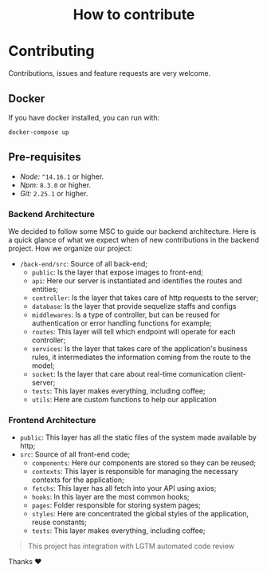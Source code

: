 <h1 align="center">
  How to contribute
</h1>

# Contributing

Contributions, issues and feature requests are very welcome.

## Docker

If you have docker installed, you can run with:

```sh
docker-compose up
```

## Pre-requisites

- _Node:_ `^14.16.1` or higher.
- _Npm:_ `8.3.0` or higher.
- _Git:_ `2.25.1` or higher.

### Backend Architecture

We decided to follow some MSC to guide our backend architecture. Here is a quick glance of what we expect when of new contributions in the backend project. How we organize our project:

- `/back-end/src`: Source of all back-end;
  - `public`: Is the layer that expose images to front-end;
  - `api`: Here our server is instantiated and identifies the routes and entities;
  - `controller`: Is the layer that takes care of http requests to the server;
  - `database`: Is the layer that provide sequelize staffs and configs
  - `middlewares`: Is a type of controller, but can be reused for authentication or error handling functions for example;
  - `routes`: This layer will tell which endpoint will operate for each controller;
  - `services`: Is the layer that takes care of the application's business rules, it intermediates the information coming from the route to the model;
  - `socket`: Is the layer that care about real-time comunication client-server;
  - `tests`: This layer makes everything, including coffee;
  - `utils`: Here are custom functions to help our application

### Frontend Architecture


 - `public`: This layer has all the static files of the system made available by http;
 - `src`: Source of all front-end code;
   - `components`: Here our components are stored so they can be reused;
   - `contexts`: This layer is responsible for managing the necessary contexts for the application;
   - `fetchs`: This layer has all fetch into your API using axios;
   - `hooks`: In this layer are the most common hooks;
   <!-- - `assets`: This layers concentrate your styles and images; -->
   - `pages`: Folder responsible for storing system pages;
   - `styles`: Here are concentrated the global styles of the application, reuse constants;
   - `tests`: This layer makes everything, including coffee;


> This project has integration with LGTM automated code review


Thanks ❤️

